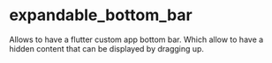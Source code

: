 # expandable_bottom_bar
Allows to have a flutter custom app bottom bar. Which allow to have a hidden content that can be displayed by dragging up.
